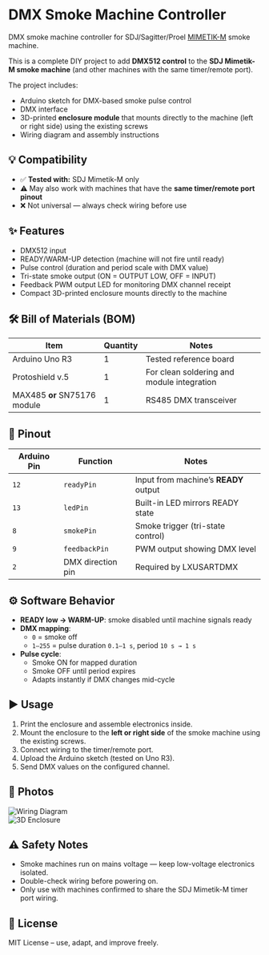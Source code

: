 # DMX Smoke Machine Controller

DMX smoke machine controller for SDJ/Sagitter/Proel [MIMETIK-M](https://www.sdjlighting.com/en/prodotto/sg-mimetikm-smoke-machine-mimetik-900w/) smoke machine.

This is a complete DIY project to add **DMX512 control** to the **SDJ Mimetik-M smoke machine** (and other machines with the same timer/remote port).

The project includes:  
- Arduino sketch for DMX-based smoke pulse control  
- DMX interface  
- 3D-printed **enclosure module** that mounts directly to the machine (left or right side) using the existing screws  
- Wiring diagram and assembly instructions  

## 💡 Compatibility

- ✅ **Tested with:** SDJ Mimetik-M only  
- ⚠️ May also work with machines that have the **same timer/remote port pinout**  
- ❌ Not universal — always check wiring before use  

## ✨ Features
- DMX512 input
- READY/WARM-UP detection (machine will not fire until ready)  
- Pulse control (duration and period scale with DMX value)  
- Tri-state smoke output (ON = OUTPUT LOW, OFF = INPUT)  
- Feedback PWM output LED for monitoring DMX channel receipt  
- Compact 3D-printed enclosure mounts directly to the machine  

## 🛠 Bill of Materials (BOM)

| Item | Quantity | Notes |
|------|----------|-------|
| Arduino Uno R3 | 1 | Tested reference board |
| Protoshield v.5 | 1 | For clean soldering and module integration |
| MAX485 **or** SN75176 module | 1 | RS485 DMX transceiver |

## 📌 Pinout

| Arduino Pin | Function | Notes |
|-------------|----------|-------|
| `12` | `readyPin` | Input from machine’s **READY** output |
| `13` | `ledPin` | Built-in LED mirrors READY state |
| `8` | `smokePin` | Smoke trigger (tri-state control) |
| `9` | `feedbackPin` | PWM output showing DMX level |
| `2` | DMX direction pin | Required by LXUSARTDMX |

## ⚙️ Software Behavior

- **READY low → WARM-UP**: smoke disabled until machine signals ready  
- **DMX mapping**:  
  - `0` = smoke off  
  - `1–255` = pulse duration `0.1–1 s`, period `10 s → 1 s`  
- **Pulse cycle**:  
  - Smoke ON for mapped duration  
  - Smoke OFF until period expires  
  - Adapts instantly if DMX changes mid-cycle  

## ▶️ Usage
1. Print the enclosure and assemble electronics inside.  
2. Mount the enclosure to the **left or right side** of the smoke machine using the existing screws.  
3. Connect wiring to the timer/remote port.  
4. Upload the Arduino sketch (tested on Uno R3).  
5. Send DMX values on the configured channel.  

## 📸 Photos

![Wiring Diagram](./wiring-diagram.png)  
![3D Enclosure](./enclosure.png)  

## ⚠️ Safety Notes
- Smoke machines run on mains voltage — keep low-voltage electronics isolated.  
- Double-check wiring before powering on.  
- Only use with machines confirmed to share the SDJ Mimetik-M timer port wiring.  

## 📜 License
MIT License – use, adapt, and improve freely.  
